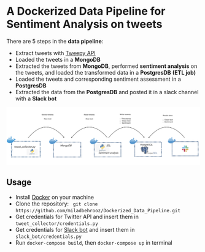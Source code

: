 # A Dockerized Data Pipeline for Sentiment Analysis on tweets
There are 5 steps in the **data pipeline**:
- Extract tweets with [Tweepy API](https://docs.tweepy.org/en/stable/index.html) 
- Loaded the tweets in a **MongoDB**
- Extracted the tweets from **MongoDB**, performed **sentiment analysis** on the tweets, and loaded the transformed data in a **PostgresDB** **(ETL job)**
- Loaded the tweets and corresponding sentiment assessment in a **PostgresDB**
- Extracted the data from the **PostgresDB** and posted it in a slack channel with a **Slack bot**

![workflow](workflow.jpg)

## Usage
- Install [Docker](https://docs.docker.com/get-docker/) on your machine
- Clone the repository: ``` git clone https://github.com/miladbehrooz/Dockerized_Data_Pipeline.git```
- Get credentials for Twitter API and insert them in ```tweet_collector/credentials.py```
- Get credentials for [Slack bot](https://api.slack.com/apps) and insert them in ```slack_bot/credentials.py```
- Run ```docker-compose build```, then ```docker-compose up``` in terminal

